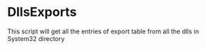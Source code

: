 # DllsExports
This script will get all the entries of export table from all the dlls in System32 directory
